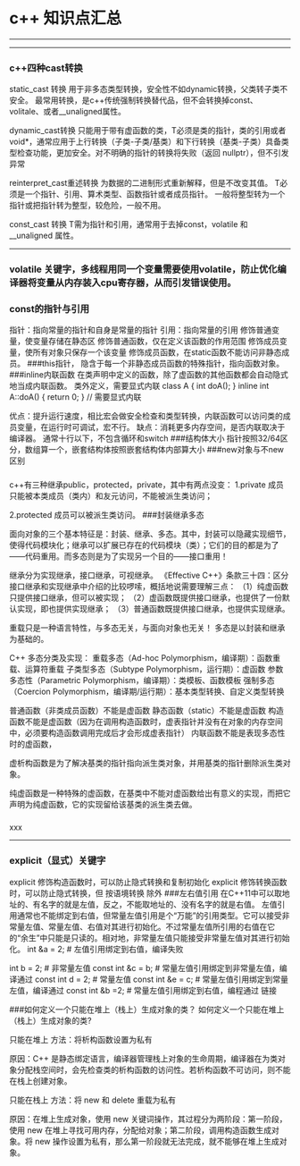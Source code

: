 # c++ 知识点汇总
***

***
### c++四种cast转换
static_cast 转换
用于非多态类型转换，安全性不如dynamic转换，父类转子类不安全。
最常用转换，是c++传统强制转换替代品，但不会转换掉const、volitale、或者__unaligned属性。

dynamic_cast转换
只能用于带有虚函数的类，T必须是类的指针，类的引用或者void*，通常应用于上行转换（子类-子类/基类）和下行转换（基类-子类）具备类型检查功能，更加安全。对不明确的指针的转换将失败（返回 nullptr），但不引发异常

reinterpret_cast重述转换
为数据的二进制形式重新解释，但是不改变其值。
T必须是一个指针、引用、算术类型、函数指针或者成员指针。
一般将整型转为一个指针或把指针转为整型，较危险，一般不用。

const_cast 转换
T需为指针和引用，通常用于去掉const，volatile 和 __unaligned 属性。
***
### volatile 关键字，多线程用同一个变量需要使用volatile，防止优化编译器将变量从内存装入cpu寄存器，从而引发错误使用。
### const的指针与引用
指针：指向常量的指针和自身是常量的指针
引用：指向常量的引用
修饰普通变量，使变量存储在静态区
修饰普通函数，仅在定义该函数的作用范围
修饰成员变量，使所有对象只保存一个该变量
修饰成员函数，在static函数不能访问非静态成员。
###this指针， 隐含于每一个非静态成员函数的特殊指针，指向函数对象。
###inline内联函数
在类声明中定义的函数，除了虚函数的其他函数都会自动隐式地当成内联函数。
类外定义，需要显式内联
class A {
    int doA();
}
inline int A::doA() { return 0; }   // 需要显式内联

优点：提升运行速度，相比宏会做安全检查和类型转换，内联函数可以访问类的成员变量，在运行时可调试，宏不行。
缺点：消耗更多内存空间，是否内联取决于编译器。
通常十行以下，不包含循环和switch
###结构体大小
指针按照32/64区分，数组算一个，嵌套结构体按照嵌套结构体内部算大小
###new对象与不new区别
[](https://blog.csdn.net/tham_/article/details/44906571)
###
c++有三种继承public，protected，private，其中有两点没变：
1.private 成员只能被本类成员（类内）和友元访问，不能被派生类访问；

2.protected 成员可以被派生类访问。
###封装继承多态

面向对象的三个基本特征是：封装、继承、多态。其中，封装可以隐藏实现细节，使得代码模块化；继承可以扩展已存在的代码模块（类）；它们的目的都是为了——代码重用。而多态则是为了实现另一个目的——接口重用！

继承分为实现继承，接口继承，可视继承。
《Effective C++》条款三十四：区分接口继承和实现继承中介绍的比较啰嗦，概括地说需要理解三点：
（1）纯虚函数只提供接口继承，但可以被实现；
（2）虚函数既提供接口继承，也提供了一份默认实现，即也提供实现继承；
（3）普通函数既提供接口继承，也提供实现继承。

重载只是一种语言特性，与多态无关，与面向对象也无关！
多态是以封装和继承为基础的。

C++ 多态分类及实现：
重载多态（Ad-hoc Polymorphism，编译期）：函数重载、运算符重载
子类型多态（Subtype Polymorphism，运行期）：虚函数
参数多态性（Parametric Polymorphism，编译期）：类模板、函数模板
强制多态（Coercion Polymorphism，编译期/运行期）：基本类型转换、自定义类型转换

普通函数（非类成员函数）不能是虚函数
静态函数（static）不能是虚函数
构造函数不能是虚函数（因为在调用构造函数时，虚表指针并没有在对象的内存空间中，必须要构造函数调用完成后才会形成虚表指针）
内联函数不能是表现多态性时的虚函数，

虚析构函数是为了解决基类的指针指向派生类对象，并用基类的指针删除派生类对象。

纯虚函数是一种特殊的虚函数，在基类中不能对虚函数给出有意义的实现，而把它声明为纯虚函数，它的实现留给该基类的派生类去做。

###


xxx

***
### explicit（显式）关键字
explicit 修饰构造函数时，可以防止隐式转换和复制初始化
explicit 修饰转换函数时，可以防止隐式转换，但 按语境转换 除外
###左右值引用
在C++11中可以取地址的、有名字的就是左值，反之，不能取地址的、没有名字的就是右值。
左值引用通常也不能绑定到右值，但常量左值引用是个“万能”的引用类型。它可以接受非常量左值、常量左值、右值对其进行初始化。不过常量左值所引用的右值在它的“余生”中只能是只读的。相对地，非常量左值只能接受非常量左值对其进行初始化。
int &a = 2;       # 左值引用绑定到右值，编译失败
 
int b = 2;        # 非常量左值
const int &c = b; # 常量左值引用绑定到非常量左值，编译通过
const int d = 2;  # 常量左值
const int &e = c; # 常量左值引用绑定到常量左值，编译通过
const int &b =2;  # 常量左值引用绑定到右值，编程通过
链接[](https://blog.csdn.net/qianyayun19921028/article/details/80875002)

###如何定义一个只能在堆上（栈上）生成对象的类？
如何定义一个只能在堆上（栈上）生成对象的类?

只能在堆上
方法：将析构函数设置为私有

原因：C++ 是静态绑定语言，编译器管理栈上对象的生命周期，编译器在为类对象分配栈空间时，会先检查类的析构函数的访问性。若析构函数不可访问，则不能在栈上创建对象。

只能在栈上
方法：将 new 和 delete 重载为私有

原因：在堆上生成对象，使用 new 关键词操作，其过程分为两阶段：第一阶段，使用 new 在堆上寻找可用内存，分配给对象；第二阶段，调用构造函数生成对象。将 new 操作设置为私有，那么第一阶段就无法完成，就不能够在堆上生成对象。